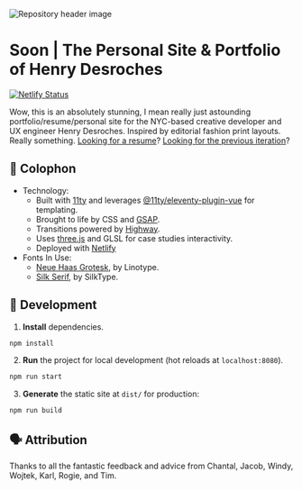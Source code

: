 ![Repository header image](https://repository-images.githubusercontent.com/332020908/8ecf60bf-cdc1-4bf6-b52a-0d5810ce0748)

# Soon | The Personal Site & Portfolio of Henry Desroches

[![Netlify Status](https://api.netlify.com/api/v1/badges/6f238570-fa2d-4fdd-bd40-6f4e95119bb2/deploy-status)](https://app.netlify.com/sites/wonderful-nobel-831198/deploys)

Wow, this is an absolutely stunning, I mean really just astounding portfolio/resume/personal site for the NYC-based creative developer and UX engineer Henry Desroches. Inspired by editorial fashion print layouts. Really something. [Looking for a resume](https://github.com/xdesro/resume)? [Looking for the previous iteration](https://github.com/xdesro/vogue)?

## 📝 Colophon

- Technology:
  - Built with [11ty](https://www.11ty.dev/) and leverages [@11ty/eleventy-plugin-vue](https://github.com/11ty/eleventy-plugin-vue/) for templating.
  - Brought to life by CSS and [GSAP](https://greensock.com/gsap/).
  - Transitions powered by [Highway](https://highway.js.org/).
  - Uses [three.js](https://threejs.org/) and GLSL for case studies interactivity.
  - Deployed with [Netlify](https://www.netlify.com/)
- Fonts In Use:
  - [Neue Haas Grotesk](https://www.myfonts.com/fonts/linotype/neue-haas-grotesk/), by Linotype.
  - [Silk Serif](https://www.myfonts.com/fonts/silktype/silk-serif), by SilkType.

## 🚧 Development

1. **Install** dependencies.

```bash
npm install
```

2. **Run** the project for local development (hot reloads at `localhost:8080`).

```bash
npm run start
```

3. **Generate** the static site at `dist/` for production:

```bash
npm run build
```

## 🗣 Attribution

Thanks to all the fantastic feedback and advice from Chantal, Jacob, Windy, Wojtek, Karl, Rogie, and Tim.
